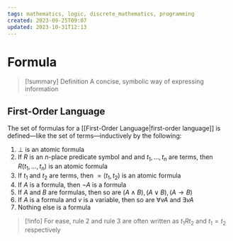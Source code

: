 ```yaml
---
tags: mathematics, logic, discrete_mathematics, programming
created: 2023-09-25T09:07
updated: 2023-10-31T12:13
---
```


# Formula

>[!summary] Definition
>A concise, symbolic way of expressing information

## First-Order Language

The set of formulas for a [[First-Order Language|first-order language]] is defined—like the set of terms—inductively by the following:
1. $\bot$ is an atomic formula
2. If $R$ is an $n$-place predicate symbol and and $t_{1},\dots,t_{n}$ are terms, then $R(t_{1},\dots,t_{n})$ is an atomic formula
3. If $t_{1}$ and $t_{2}$ are terms, then $=(t_{1}, t_{2})$ is an atomic formula
4. If $A$ is a formula, then $\lnot A$ is a formula
5. If $A$ and $B$ are formulas, then so are $(A \land B), (A \lor B), (A \to B)$
6. If $A$ is a formula and $v$ is a variable, then so are $\forall v A$ and $\exists v A$
7. Nothing else is a formula

>[!info] 
>For ease, rule 2 and rule 3 are often written as $t_{1} R t_{2}$ and $t_{1}=t_{2}$ respectively